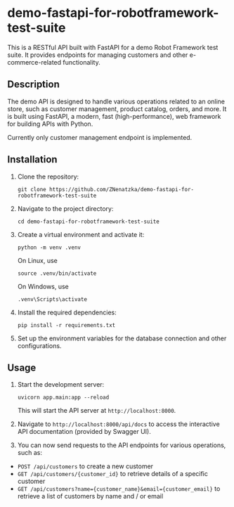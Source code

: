 # demo-fastapi-for-robotframework-test-suite

This is a RESTful API built with FastAPI for a demo Robot Framework test suite. It provides endpoints for managing customers and other e-commerce-related functionality.

## Description

The demo API is designed to handle various operations related to an online store, such as customer management, product catalog, orders, and more. It is built using FastAPI, a modern, fast (high-performance), web framework for building APIs with Python.

Currently only customer management endpoint is implemented.

## Installation

1. Clone the repository:

    `git clone https://github.com/ZNenatzka/demo-fastapi-for-robotframework-test-suite`

2. Navigate to the project directory:

    `cd demo-fastapi-for-robotframework-test-suite`

3. Create a virtual environment and activate it:

    `python -m venv .venv`

    On Linux, use

    `source .venv/bin/activate`

    On Windows, use

    `.venv\Scripts\activate`

4. Install the required dependencies:

    `pip install -r requirements.txt`

5. Set up the environment variables for the database connection and other configurations.

## Usage

1. Start the development server:

    `uvicorn app.main:app --reload`

    This will start the API server at `http://localhost:8000`.

2. Navigate to `http://localhost:8000/api/docs` to access the interactive API documentation (provided by Swagger UI).

3. You can now send requests to the API endpoints for various operations, such as:

- `POST /api/customers` to create a new customer
- `GET /api/customers/{customer_id}` to retrieve details of a specific customer
- `GET /api/customers?name={customer_name}&email={customer_email}` to retrieve a list of customers by name and / or email
